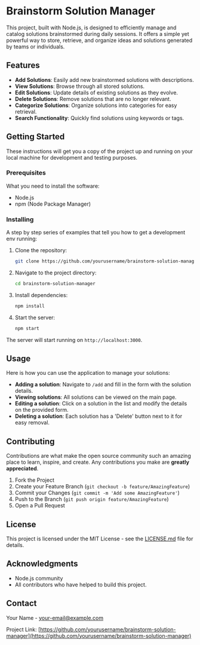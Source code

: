 
# Brainstorm Solution Manager

This project, built with Node.js, is designed to efficiently manage and catalog solutions brainstormed during daily sessions. It offers a simple yet powerful way to store, retrieve, and organize ideas and solutions generated by teams or individuals.

## Features

- **Add Solutions**: Easily add new brainstormed solutions with descriptions.
- **View Solutions**: Browse through all stored solutions.
- **Edit Solutions**: Update details of existing solutions as they evolve.
- **Delete Solutions**: Remove solutions that are no longer relevant.
- **Categorize Solutions**: Organize solutions into categories for easy retrieval.
- **Search Functionality**: Quickly find solutions using keywords or tags.

## Getting Started

These instructions will get you a copy of the project up and running on your local machine for development and testing purposes.

### Prerequisites

What you need to install the software:

- Node.js
- npm (Node Package Manager)

### Installing

A step by step series of examples that tell you how to get a development env running:

1. Clone the repository:
   ```bash
   git clone https://github.com/yourusername/brainstorm-solution-manager.git
   ```
2. Navigate to the project directory:
   ```bash
   cd brainstorm-solution-manager
   ```
3. Install dependencies:
   ```bash
   npm install
   ```
4. Start the server:
   ```bash
   npm start
   ```

The server will start running on `http://localhost:3000`.

## Usage

Here is how you can use the application to manage your solutions:

- **Adding a solution**: Navigate to `/add` and fill in the form with the solution details.
- **Viewing solutions**: All solutions can be viewed on the main page.
- **Editing a solution**: Click on a solution in the list and modify the details on the provided form.
- **Deleting a solution**: Each solution has a 'Delete' button next to it for easy removal.

## Contributing

Contributions are what make the open source community such an amazing place to learn, inspire, and create. Any contributions you make are **greatly appreciated**.

1. Fork the Project
2. Create your Feature Branch (`git checkout -b feature/AmazingFeature`)
3. Commit your Changes (`git commit -m 'Add some AmazingFeature'`)
4. Push to the Branch (`git push origin feature/AmazingFeature`)
5. Open a Pull Request

## License

This project is licensed under the MIT License - see the [LICENSE.md](LICENSE) file for details.

## Acknowledgments

- Node.js community
- All contributors who have helped to build this project.

## Contact

Your Name - [your-email@example.com](mailto:your-email@example.com)

Project Link: [https://github.com/yourusername/brainstorm-solution-manager](https://github.com/yourusername/brainstorm-solution-manager)
